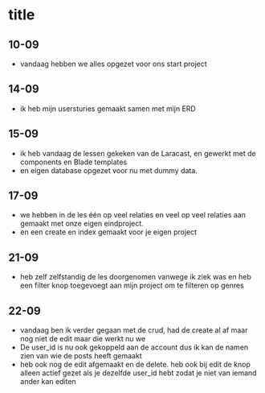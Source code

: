 # title

## 10-09
* vandaag hebben we alles opgezet voor ons start project

##  14-09 
* ik heb mijn usersturies gemaakt samen met mijn ERD

## 15-09
* ik heb vandaag de lessen gekeken van de Laracast, en gewerkt met de components en Blade templates
* en eigen database opgezet voor nu met dummy data.

## 17-09
* we hebben in de les één op veel relaties en veel op veel relaties aan gemaakt met onze eigen eindproject.
* en een create en index gemaakt voor je eigen project

## 21-09
* heb zelf zelfstandig de les doorgenomen vanwege ik ziek was en heb een filter knop toegevoegt aan mijn project om te filteren op genres

## 22-09
* vandaag ben ik verder gegaan met de crud, had de create al af maar nog niet de edit maar die werkt nu we
* De user_id is nu ook gekoppeld aan de account dus ik kan de namen zien van wie de posts heeft gemaakt
* heb ook nog de edit afgemaakt en de delete. heb ook bij edit de knop alleen actief gezet als je dezelfde user_id hebt zodat je niet van iemand ander kan editen
